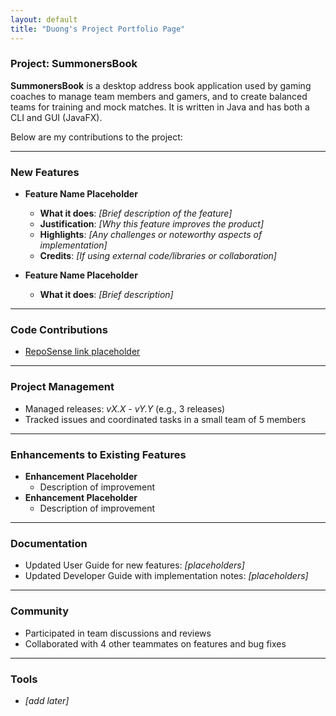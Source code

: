 ```yaml
---
layout: default
title: "Duong's Project Portfolio Page"
---
```


### Project: SummonersBook

**SummonersBook** is a desktop address book application used by gaming coaches
to manage team members and gamers, and to create balanced teams for training and mock matches.
It is written in Java and has both a CLI and GUI (JavaFX).

Below are my contributions to the project:

---

### New Features
* **Feature Name Placeholder**
    * **What it does**: _[Brief description of the feature]_
    * **Justification**: _[Why this feature improves the product]_
    * **Highlights**: _[Any challenges or noteworthy aspects of implementation]_
    * **Credits**: _[If using external code/libraries or collaboration]_

* **Feature Name Placeholder**
    * **What it does**: _[Brief description]_

---

### Code Contributions
* [RepoSense link placeholder]()

---

### Project Management
* Managed releases: _vX.X - vY.Y_ (e.g., 3 releases)
* Tracked issues and coordinated tasks in a small team of 5 members

---

### Enhancements to Existing Features
* **Enhancement Placeholder**
    * Description of improvement
* **Enhancement Placeholder**
    * Description of improvement

---

### Documentation
* Updated User Guide for new features: _[placeholders]_
* Updated Developer Guide with implementation notes: _[placeholders]_

---

### Community
* Participated in team discussions and reviews
* Collaborated with 4 other teammates on features and bug fixes

---

### Tools
* _[add later]_



